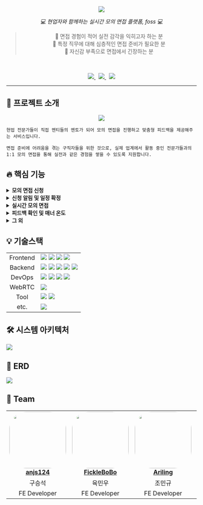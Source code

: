 <div align="center">
	<img src="https://velog.velcdn.com/images/gangintheremark/post/9fa75daf-cf09-4f03-8916-9dbad445cb14/image.png">

<i> 💻 현업자와 함께하는 실시간 모의 면접 플랫폼, foss 💻 </i>
> 📍 면접 경험이 적어 실전 감각을 익히고자 하는 분 <br/>
> 📍 특정 직무에 대해 심층적인 면접 준비가 필요한 분 <br />
> 📍 자신감 부족으로 면접에서 긴장하는 분 <br/>
 
  <br/><br/>
    <a href="https://i11a705.p.ssafy.io/">
  	       <img src="https://img.shields.io/badge/foss-white?style=fot-the-badge&logo=headspace&logoColor=4CCDC6"> 
  </a> &nbsp;
     <a href="https://www.youtube.com/watch?v=rissa0YjNzk">
       <img src="https://img.shields.io/badge/youtube-white?style=fot-the-badge&logo=youtube&logoColor=FF0000"> 
      </a> &nbsp;
       <a href="">
       <img src="https://img.shields.io/badge/blog-white?style=fot-the-badge&logo=tistory&logoColor=000000"> 
      </a>
</div>


<hr/>

## 👀 프로젝트 소개
<div align="center">
  	<img src="https://velog.velcdn.com/images/gangintheremark/post/33ea912d-ee4a-4f09-b50f-df0e86adc5a1/image.gif">
  </div>

```
현업 전문가들이 직접 멘티들의 멘토가 되어 모의 면접을 진행하고 맞춤형 피드백을 제공해주는 서비스입니다. 

면접 준비에 어려움을 겪는 구직자들을 위한 것으로, 실제 업계에서 활동 중인 전문가들과의 
1:1 모의 면접을 통해 실전과 같은 경험을 쌓을 수 있도록 지원합니다.
```

## 🔥 핵심 기능
<details>
  <summary><b>모의 면접 신청</b></summary>
  <div>
    <i>멘티들은 관심있는 기업과 직무의 멘토를 찾아 면접을 신청할 수 있습니다.</i>  
   <table>
     <tr>
       <td>
       	  <img width="325" src="https://velog.velcdn.com/images/gangintheremark/post/ceee6445-68c1-4a9f-bed5-dac62e618293/image.png")
       </td>
       <td>
       	  <img width="325" src="https://velog.velcdn.com/images/gangintheremark/post/0b2c0095-b505-4410-a9b4-fb1476d3410a/image.png">
       </td>
     </tr>
    </table>
  <br><br>
  </div>
</details>

<details>
  <summary><b>신청 알림 및 일정 확정</b></summary>
  <div>
    <i>멘토는 자신의 일정에 신청한 멘티들의 자기소개서를 확인 후 면접을 확정할 수 있습니다.</i>  
   <table>
     <tr>
       <td>
       	  <img width="325" src="https://velog.velcdn.com/images/gangintheremark/post/0680dbe7-2931-43fe-bb75-862137ddb230/image.png")
       </td>
       <td>
       	  <img width="325" src="https://velog.velcdn.com/images/gangintheremark/post/60b87579-f635-45e0-a161-78312ebb9428/image.png">
       </td>
     </tr>
    </table>
  <br><br>
  </div>
</details>

<details>
  <summary><b>실시간 모의 면접</b></summary>
  <div>
    <i>멘토는 각 멘티들에게 피드백을 작성할 수 있습니다. 멘티들은 서로에게 상호 피드백을 작성할 수 있습니다. </i>  
   <table>
     <tr align="center">
       <td>멘토 화면</td>
       <td>멘티 화면</td>
     </tr>
     <tr>
       <td>
       	  <img width="325"src="https://velog.velcdn.com/images/gangintheremark/post/dc68e111-15e8-4e64-870d-2c1ad5406220/image.gif">
       </td>
       <td>
       	  <img width="325"src="https://velog.velcdn.com/images/gangintheremark/post/679d8c24-30b0-40fb-b1ad-620f3f66ad5a/image.gif">
       </td>
     </tr>
    </table>
  <br><br>
  </div>
</details>

<details>
  <summary><b>피드백 확인 및 매너 온도</b></summary>
  <div>
    <i>면접이 끝난 후 멘티는 멘토와 다른 멘티가 작성한 피드백을 확인할 수 있습니다. 함께 참여한 멘티들의 별점을 부여할 수 있으며 이 별점에 따라 매너온도가 변합니다. <br/> <br/>
    또한 멘티는 멘토의 리뷰를 작성할 수 있습니다.</i>  
   <table>
     <tr>
       <td>
       	  <img width="325"src="https://velog.velcdn.com/images/gangintheremark/post/12329fd4-e69d-4af1-8070-26fb0dd2421a/image.gif">
       </td>
       <td>
       	  <img width="325"src="https://velog.velcdn.com/images/gangintheremark/post/ccd80f78-d180-4881-b3d8-74ce485e91bc/image.png">
       </td>
     </tr>
    </table>
  <br><br>
  </div>
</details>

<details>
  <summary><b>그 외</b></summary>
  <div>
    <i>- 여러가지 기업과 해당 기업의 멘토들을 한 눈에 확인할 수 있습니다.  <br/>
      - 면접 경험을 공유할 수 있습니다.
    </i> 
   <table>
     <tr>
       <td>
       	  <img width="325"src="https://velog.velcdn.com/images/gangintheremark/post/e195449d-c0a4-49ec-ad79-fd38ec60f09a/image.gif">
       </td>
       <td>
       	  <img width="325"src="https://velog.velcdn.com/images/gangintheremark/post/dbbce6fa-1adf-4a2c-b74e-f1da1d0765d7/image.png">
       </td>
     </tr>
    </table>
  <br><br>
  </div>
</details>

## 💡 기술스택
<table>
   <tr>
      <td colspan="2" align="center">
        Frontend 
      </td>
      <td colspan="4">
   <img src="https://img.shields.io/badge/React-61DAFB?style=flat-square&logo=React&logoColor=white"/> <img src="https://img.shields.io/badge/TypeScript-3178C6?style=flat-square&logo=TypeScript&logoColor=black"/> 
         <img src="https://img.shields.io/badge/React Query-FF4154?style=flat-square&logo=reactquery&logoColor=white"/> 
                 <img src="https://img.shields.io/badge/Jest-C21325?style=flat-square&logo=jest&logoColor=white"/>
      </td>
   </tr>
   <tr>
      <td colspan="2" align="center">
        Backend
      </td>
      <td colspan="4">
     <img src="https://img.shields.io/badge/Spring Boot-6DB33F?style=flat-square&logo=springboot&logoColor=white"/> 
             <img src="https://img.shields.io/badge/Spring Security-6DB33F?style=flat-square&logo=springsecurity&logoColor=white"/> 
             <img src="https://img.shields.io/badge/Spring Data JPA-6DB33F?style=flat-square&logo=spring&logoColor=white"/> 
                             <img src="https://img.shields.io/badge/mariadb-003545?style=flat-square&logo=mariadb&logoColor=white"/> 
                                     <img src="https://img.shields.io/badge/redis-FF4438?style=flat-square&logo=redis&logoColor=white"/> 
      </td>
   </tr>
   <tr>
      <td colspan="2" align="center">
		DevOps
      </td>
      <td colspan="4">
                     <img src="https://img.shields.io/badge/Amazon EC2-FF9900?style=flat-square&logo=amazonec2&logoColor=white"/>
                                        <img src="https://img.shields.io/badge/nginx-009639?style=flat-square&logo=nginx&logoColor=white"/> 
                        <img src="https://img.shields.io/badge/jenkins-D24939?style=flat-square&logo=jenkins&logoColor=white"/> 
                                <img src="https://img.shields.io/badge/docker-2496ED?style=flat-square&logo=docker&logoColor=white"/> 
      </td>
   </tr>
     <tr>
      <td colspan="2" align="center">
        WebRTC
      </td>
      <td colspan="4">
                                        <img src="https://img.shields.io/badge/OpenVidu-412991?style=flat-square&logo=&logoColor=white"/> 
      </td>
   </tr>
   <tr>
      <td colspan="2" align="center">
        Tool
      </td>
      <td colspan="4">
                                        <img src="https://img.shields.io/badge/Intellij IDEA-000000?style=flat-square&logo=intellijidea&logoColor=white"/> 
                                        <img src="https://img.shields.io/badge/Visual Studio Code-007ACC?style=flat-square&logo=visualstudiocode&logoColor=white"/> 
      </td>
   </tr>
   <tr>
      <td colspan="2" align="center">
        etc.
      </td>
      <td colspan="4">
          <img src="https://img.shields.io/badge/GitLab-FC6D26?style=flat-square&logo=gitlab&logoColor=white"/> 
      </td>
   </tr>
</table>

## 🛠️ 시스템 아키텍처
![](https://velog.velcdn.com/images/gangintheremark/post/c8c879c7-11af-4393-81b0-a1dbd4fe7360/image.png)

## 🔗 ERD
![](https://velog.velcdn.com/images/gangintheremark/post/0b38f408-0b39-4210-88c4-81de39e6f312/image.png)


## 👥 Team
<table align="center">
    <tr align="center">
        <td style="min-width: 150px;">
            <a href="https://github.com/anjs124">
              <img src="https://avatars.githubusercontent.com/u/87066209?v=4?s=1600&d=identicon" width="150" style="border-radius: 30%">
              <br />
              <b>anjs124</b>
            </a>
        </td>
        <td style="min-width: 150px;">
        <a href="https://github.com/FickleBoBo">
            <img src="https://avatars.githubusercontent.com/u/95597182?v=4?s=1600&d=identicon" width="150" style="border-radius: 30%">
            <br />
            <b>FickleBoBo</b>
        </a> 
        </td>
              <td style="min-width: 150px;">
        <a href="https://github.com/Ariling">
            <img src="https://avatars.githubusercontent.com/u/97501226?v=4?width=800" width="150" style="border-radius: 30%">
            <br />
            <b>Ariling</b>
        </a> 
        </td>
              <td style="min-width: 150px;">
            <a href="https://github.com/gangintheremark">
              <img src="https://avatars.githubusercontent.com/u/81904943?v=4" width="150" style="border-radius: 30%">
              <br />
              <b>gangintheremark</b>
            </a>
        </td>
        <td style="min-width: 150px;">
        <a href="https://github.com/rkdmf1026">
            <img src="https://avatars.githubusercontent.com/u/50603273?v=4?" width="150" style="border-radius: 30%">
            <br />
            <b>rkdmf1026</b>
        </a> 
        </td>
                <td style="min-width: 150px;">
        <a href="https://github.com/rkdmf1026">
            <img src="https://avatars.githubusercontent.com/u/92067099?v=4?" width="150" style="border-radius: 30%">
            <br />
            <b>fkgnssla</b>
        </a> 
        </td>
    </tr>
    <tr align="center">
        <td>
           구승석
        </td>
        <td>
           육민우
        </td>
        <td>
           조민규
        </td>
              <td>
           남경민
        </td>
        <td>
           이동기
        </td>
        <td>
           김형민
        </td>
    </tr>
  <tr align="center">
    <td>
      FE Developer
    </td>
    <td>
      FE Developer
    </td>
    <td>
      FE Developer
    </td>
        <td>
      BE Developer
    </td>
    <td>
      BE Developer
    </td>
    <td>
      BE Developer
    </td>
  </tr>
</table>

